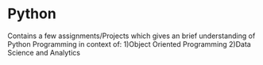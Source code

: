 # Python
Contains a few assignments/Projects which gives an brief understanding of Python Programming in context of:
1)Object Oriented Programming
2)Data Science and Analytics
